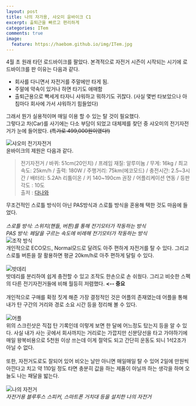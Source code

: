 ```yaml
---
layout: post
title: 나의 자가용, 샤오미 윤바이크 C1
excerpt: 출퇴근을 빠르고 편리하게
categories: ITem
comments: true
image:
  feature: https://haebom.github.io/img/ITem.jpg
---
```

4월 초 원래 타던 로드바이크를 팔았다. 본격적으로 자전거 시즌이 시작되는 시기에 로드바이크를 판 이유는 다음과 같다.
* 회사를 다니면서 자전거를 주말에만 타게 됨.
* 주말에 약속이 있거나 하면 타기도 애매함
* 출퇴근용으로 빡세게 타자니 샤워하고 뭐하기도 귀찮다.
  (사실 몇번 타보았으나 아침마다 회사에 가서 샤워하기 힘들었다)

그래서 뭔가 실용적이며 매일 이용 할 수 있는 탈 것이 필요했다.<br>
그렇다고 차(Car)를 사기에는 다소 부담이 되었고 대체제를 찾던 중 샤오미의 전기자전거가 눈에 들어왔다. <del>(특가로 499,000원이였다!)</del>

![샤오미 전기자전거](https://pbs.twimg.com/media/C-VtaOvVYAAUQBs.jpg)
<br>
윤바이크의 제원은 다음과 같다.<br>
> 전기자전거 / 바퀴: 51cm(20인치) / 프레임 재질: 알루미늄 / 무게: 16kg / 최고속도: 25km/h / 출력: 180W / 주행거리: 75km(에코모드) / 충전시간: 2.5~3시간 / 배터리: 5.2Ah 리튬이온 / 키 140~190cm 권장 / 어플리케이션 연동 / 등판각도 : 10도 <br>
출저 : [다나와](http://prod.danawa.com/info/?pcode=4073499)

무조건적인 스로틀 방식이 아닌 PAS방식과 스로틀 방식을 혼용해 택한 것도 마음에 들었다.<br>
<br>
*스로틀 방식: 스위치(핸들, 버튼)를 통해 전기모터가 작동하는 방식*<br>
*PAS 방식: 페달을 구르는 속도에 비례해 전기모터가 작동하는 방식*
<br>
![조작 방식](https://pbs.twimg.com/media/C-V15IXUIAAJaYx.jpg)
<br>
개인적으로 ECO모드, Normal모드로 달려도 아주 편하게 자전거를 탈 수 있다. 그리고 스로틀 버튼을 잘 활용하면 평균 20km/h로 아주 편하게 달릴 수 있다.<br>
<br>
![밧데리](https://pbs.twimg.com/media/C-V18oRUIAAwtGr.jpg)
<br>
밧데리를 분리하여 쉽게 충전할 수 있고 조작도 한손으로 손 쉬웠다. 그리고 비슷한 스펙의 다른 전기자전거들에 비해 월등히 저렴했다.  **<-- 중요**<br>
<br>
개인적으로 구매를 확정 짓게 해준 가장 결정적인 것은 어플의 존재였는데 어플을 통해 내가 탄 구간의 거리와 경로 소요 시간 등을 정리해 볼 수 있다.<br>
<br>
![어플](https://pbs.twimg.com/media/C-VtRQ3UwAAqo6u.jpg)
<br>
위의 스크린샷은 직접 탄 기록인데 이렇게 보면 한 달에 어느정도 탔는지 등을 알 수 있다. 사실 내가 사는 곳에서 회사까지는 거리로는 가깝지만 신분당선을 타고 가야하기에 매일 왕복비용으로 5천원 이상 쓰는데 이게 절약도 되고 간단히 운동도 되니 1석2조가 아닐 수 없다.<br>
<br>
또한, 자전거도로도 잘되어 있어 비오는 날만 아니면 매일매일 탈 수 있어 2일에 만원씩 아낀다고 치고 약 110일 정도 타면 충분히 값을 하는 제품이 아닐까 하는 생각을 하며 오늘도 나는 패달을 밟는다.<br>
<br>
![나의 자전거](https://pbs.twimg.com/media/C-Vs382U0AIhCBt.jpg)
<br>
*자전거용 블루투스 스피커, 스마트폰 거치대 등을 설치한 나의 자전거*
